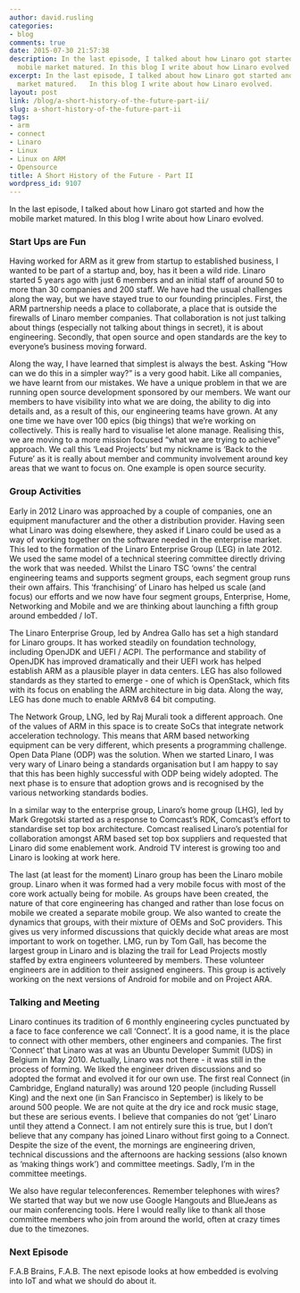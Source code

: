 ```yaml
---
author: david.rusling
categories:
- blog
comments: true
date: 2015-07-30 21:57:38
description: In the last episode, I talked about how Linaro got started and how the
  mobile market matured. In this blog I write about how Linaro evolved.
excerpt: In the last episode, I talked about how Linaro got started and how the mobile
  market matured.   In this blog I write about how Linaro evolved.
layout: post
link: /blog/a-short-history-of-the-future-part-ii/
slug: a-short-history-of-the-future-part-ii
tags:
- arm
- connect
- Linaro
- Linux
- Linux on ARM
- Opensource
title: A Short History of the Future - Part II
wordpress_id: 9107
---
```


In the last episode, I talked about how Linaro got started and how the mobile market matured. In this blog I write about how Linaro evolved.

### **Start Ups are Fun**

Having worked for ARM as it grew from startup to established business, I wanted to be part of a startup and, boy, has it been a wild ride. Linaro started 5 years ago with just 6 members and an initial staff of around 50 to more than 30 companies and 200 staff. We have had the usual challenges along the way, but we have stayed true to our founding principles. First, the ARM partnership needs a place to collaborate, a place that is outside the firewalls of Linaro member companies. That collaboration is not just talking about things (especially not talking about things in secret), it is about engineering. Secondly, that open source and open standards are the key to everyone’s business moving forward.

Along the way, I have learned that simplest is always the best. Asking “How can we do this in a simpler way?” is a very good habit. Like all companies, we have learnt from our mistakes. We have a unique problem in that we are running open source development sponsored by our members. We want our members to have visibility into what we are doing, the ability to dig into details and, as a result of this, our engineering teams have grown. At any one time we have over 100 epics (big things) that we’re working on collectively. This is really hard to visualise let alone manage. Realising this, we are moving to a more mission focused “what we are trying to achieve” approach. We call this ‘Lead Projects’ but my nickname is ‘Back to the Future’ as it is really about member and community involvement around key areas that we want to focus on. One example is open source security.

### **Group Activities**

Early in 2012 Linaro was approached by a couple of companies, one an equipment manufacturer and the other a distribution provider. Having seen what Linaro was doing elsewhere, they asked if Linaro could be used as a way of working together on the software needed in the enterprise market. This led to the formation of the Linaro Enterprise Group (LEG) in late 2012. We used the same model of a technical steering committee directly driving the work that was needed. Whilst the Linaro TSC ‘owns’ the central engineering teams and supports segment groups, each segment group runs their own affairs. This ‘franchising’ of Linaro has helped us scale (and focus) our efforts and we now have four segment groups, Enterprise, Home, Networking and Mobile and we are thinking about launching a fifth group around embedded / IoT.

The Linaro Enterprise Group, led by Andrea Gallo has set a high standard for Linaro groups. It has worked steadily on foundation technology, including OpenJDK and UEFI / ACPI. The performance and stability of OpenJDK has improved dramatically and their UEFI work has helped establish ARM as a plausible player in data centers. LEG has also followed standards as they started to emerge - one of which is OpenStack, which fits with its focus on enabling the ARM architecture in big data. Along the way, LEG has done much to enable ARMv8 64 bit computing.

The Network Group, LNG, led by Raj Murali took a different approach. One of the values of ARM in this space is to create SoCs that integrate network acceleration technology. This means that ARM based networking equipment can be very different, which presents a programming challenge. Open Data Plane (ODP) was the solution. When we started Linaro, I was very wary of Linaro being a standards organisation but I am happy to say that this has been highly successful with ODP being widely adopted. The next phase is to ensure that adoption grows and is recognised by the various networking standards bodies.

In a similar way to the enterprise group, Linaro’s home group (LHG), led by Mark Gregotski started as a response to Comcast’s RDK, Comcast’s effort to standardise set top box architecture. Comcast realised Linaro’s potential for collaboration amongst ARM based set top box suppliers and requested that Linaro did some enablement work. Android TV interest is growing too and Linaro is looking at work here.

The last (at least for the moment) Linaro group has been the Linaro mobile group. Linaro when it was formed had a very mobile focus with most of the core work actually being for mobile. As groups have been created, the nature of that core engineering has changed and rather than lose focus on mobile we created a separate mobile group. We also wanted to create the dynamics that groups, with their mixture of OEMs and SoC providers. This gives us very informed discussions that quickly decide what areas are most important to work on together. LMG, run by Tom Gall, has become the largest group in Linaro and is blazing the trail for Lead Projects mostly staffed by extra engineers volunteered by members. These volunteer engineers are in addition to their assigned engineers. This group is actively working on the next versions of Android for mobile and on Project ARA.

### **Talking and Meeting**

Linaro continues its tradition of 6 monthly engineering cycles punctuated by a face to face conference we call ‘Connect’. It is a good name, it is the place to connect with other members, other engineers and companies. The first ‘Connect’ that Linaro was at was an Ubuntu Developer Summit (UDS) in Belgium in May 2010. Actually, Linaro was not there - it was still in the process of forming. We liked the engineer driven discussions and so adopted the format and evolved it for our own use. The first real Connect (in Cambridge, England naturally) was around 120 people (including Russell King) and the next one (in San Francisco in September) is likely to be around 500 people. We are not quite at the dry ice and rock music stage, but these are serious events. I believe that companies do not ‘get’ Linaro until they attend a Connect. I am not entirely sure this is true, but I don’t believe that any company has joined Linaro without first going to a Connect. Despite the size of the event, the mornings are engineering driven, technical discussions and the afternoons are hacking sessions (also known as ‘making things work’) and committee meetings. Sadly, I’m in the committee meetings.

We also have regular teleconferences. Remember telephones with wires? We started that way but we now use Google Hangouts and BlueJeans as our main conferencing tools. Here I would really like to thank all those committee members who join from around the world, often at crazy times due to the timezones.


### **Next Episode**

F.A.B Brains, F.A.B. The next episode looks at how embedded is evolving into IoT and what we should do about it.